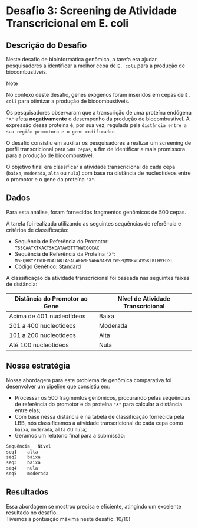 # Desafio 3: Screening de Atividade Transcricional em E. coli

## Descrição do Desafio

Neste desafio de bioinformática genômica, a tarefa era ajudar pesquisadores a identificar a melhor cepa de `E. coli` para a produção de biocombustíveis.  

>[!NOTE]
>No contexo deste desafio, genes exógenos foram inseridos em cepas de `E. coli` para otimizar a produção de biocombustíveis.  

Os pesquisadores observaram que a transcrição de uma proteína endógena `"X"` afeta **negativamente** o desempenho da produção de biocombustível. A expressão dessa proteína é, por sua vez, regulada pela `distância entre a sua região promotora e o gene codificador`.

O desafio consistiu em auxiliar os pesquisadores a realizar um screening de perfil transcricional para `500 cepas`, a fim de identificar a mais promissora para a produção de biocombustível. 

O objetivo final era classificar a atividade transcricional de cada cepa (`baixa`, `moderada`, `alta` ou `nula`) com base na distância de nucleotídeos entre o promotor e o gene da proteína `"X"`.

## Dados

Para esta análise, foram fornecidos fragmentos genômicos de 500 cepas.  

A tarefa foi realizada utilizando as seguintes sequências de referência e critérios de classificação:
* Sequência de Referência do Promotor: `TSSCAATKTKACTSKCATAWGTTTWWCGCCAC`
* Sequência de Referência da Proteína `"X"`: `MSEQHRYPTWDFVGALNKIASALAEGMEVAGANARVLYWSPQMNRVCAVSKLKLHVFDSL`
* Código Genético: [Standard](https://en.wikipedia.org/wiki/DNA_and_RNA_codon_tables)

A classificação da atividade transcricional foi baseada nas seguintes faixas de distância:

| **Distância do Promotor ao Gene**	| **Nível de Atividade Transcricional** |
| ----------------------------- | --------------------------------- |
| Acima de 401 nucleotídeos	    | Baixa                             |
| 201 a 400 nucleotídeos	    | Moderada                          |
| 101 a 200 nucleotídeos	    | Alta                              |
| Até 100 nucleotídeos	        | Nula                              |


## Nossa estratégia

Nossa abordagem para este problema de genômica comparativa foi desenvolver um [pipeline](src/screening.py) que consistiu em: 
* Processar os 500 fragmentos genômicos, procurando pelas sequências de referência do promotor e da proteína `"X"` para calcular a distância entre elas;
* Com base nessa distância e na tabela de classificação fornecida pela LBB, nós classificamos a atividade transcricional de cada cepa como `baixa`, `moderada`, `alta` ou `nula`;
* Geramos um relatório final para a submissão:

```bash
Sequência   Nível
seq1    alta
seq2    baixa
seq3    baixa
seq4    nula
seq5    moderada
```

## Resultados

Essa abordagem se mostrou precisa e eficiente, atingindo um excelente resultado no desafio.  
Tivemos a pontuação máxima neste desafio: 10/10!

